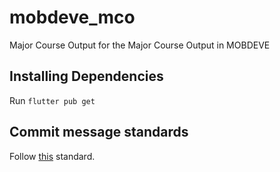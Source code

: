 # mobdeve_mco

Major Course Output for the Major Course Output in MOBDEVE

## Installing Dependencies
Run `flutter pub get`

## Commit message standards
Follow [this](https://kapeli.com/cheat_sheets/Conventional_Commits.docset/Contents/Resources/Documents/index) standard.